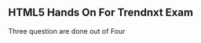<!DOCTYPE>
<html>
 <head>
   <h2>HTML5 Hands On For Trendnxt Exam</h2>
 </head>
   <body>
     <p> Three question are done out of Four</p>
   </body>
</html>

